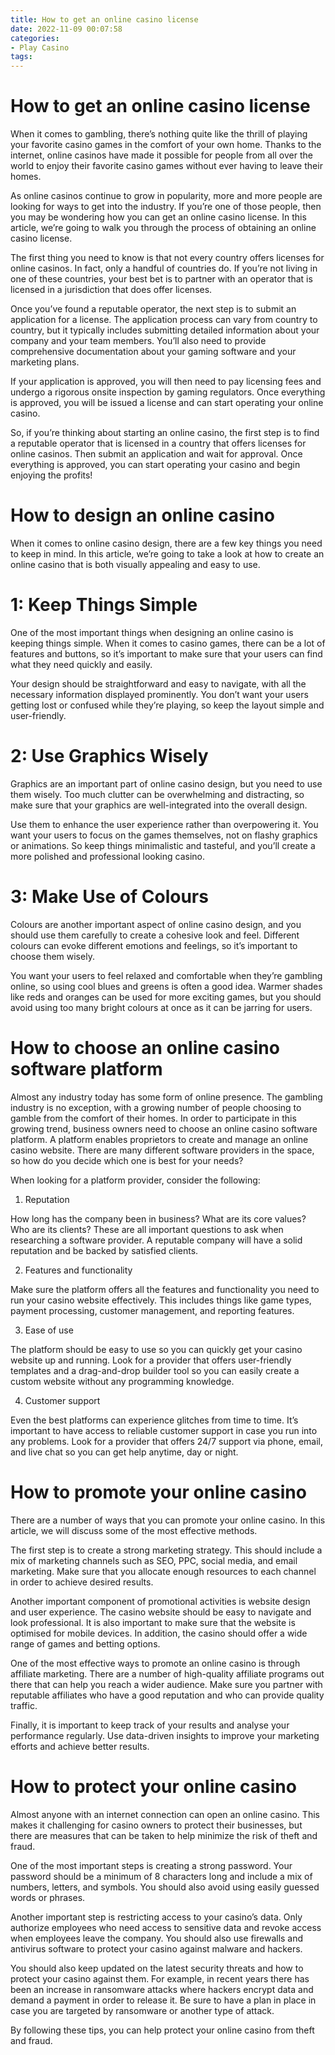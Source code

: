 ```yaml
---
title: How to get an online casino license
date: 2022-11-09 00:07:58
categories:
- Play Casino
tags:
---
```



#  How to get an online casino license

When it comes to gambling, there’s nothing quite like the thrill of playing your favorite casino games in the comfort of your own home. Thanks to the internet, online casinos have made it possible for people from all over the world to enjoy their favorite casino games without ever having to leave their homes.

As online casinos continue to grow in popularity, more and more people are looking for ways to get into the industry. If you’re one of those people, then you may be wondering how you can get an online casino license. In this article, we’re going to walk you through the process of obtaining an online casino license.

The first thing you need to know is that not every country offers licenses for online casinos. In fact, only a handful of countries do. If you’re not living in one of these countries, your best bet is to partner with an operator that is licensed in a jurisdiction that does offer licenses.

Once you’ve found a reputable operator, the next step is to submit an application for a license. The application process can vary from country to country, but it typically includes submitting detailed information about your company and your team members. You’ll also need to provide comprehensive documentation about your gaming software and your marketing plans.

If your application is approved, you will then need to pay licensing fees and undergo a rigorous onsite inspection by gaming regulators. Once everything is approved, you will be issued a license and can start operating your online casino.

So, if you’re thinking about starting an online casino, the first step is to find a reputable operator that is licensed in a country that offers licenses for online casinos. Then submit an application and wait for approval. Once everything is approved, you can start operating your casino and begin enjoying the profits!

#  How to design an online casino

When it comes to online casino design, there are a few key things you need to keep in mind. In this article, we’re going to take a look at how to create an online casino that is both visually appealing and easy to use.

# 1: Keep Things Simple

One of the most important things when designing an online casino is keeping things simple. When it comes to casino games, there can be a lot of features and buttons, so it’s important to make sure that your users can find what they need quickly and easily.

Your design should be straightforward and easy to navigate, with all the necessary information displayed prominently. You don’t want your users getting lost or confused while they’re playing, so keep the layout simple and user-friendly.

# 2: Use Graphics Wisely

Graphics are an important part of online casino design, but you need to use them wisely. Too much clutter can be overwhelming and distracting, so make sure that your graphics are well-integrated into the overall design.

Use them to enhance the user experience rather than overpowering it. You want your users to focus on the games themselves, not on flashy graphics or animations. So keep things minimalistic and tasteful, and you’ll create a more polished and professional looking casino.

# 3: Make Use of Colours

Colours are another important aspect of online casino design, and you should use them carefully to create a cohesive look and feel. Different colours can evoke different emotions and feelings, so it’s important to choose them wisely.

You want your users to feel relaxed and comfortable when they’re gambling online, so using cool blues and greens is often a good idea. Warmer shades like reds and oranges can be used for more exciting games, but you should avoid using too many bright colours at once as it can be jarring for users.

#  How to choose an online casino software platform

Almost any industry today has some form of online presence. The gambling industry is no exception, with a growing number of people choosing to gamble from the comfort of their homes. In order to participate in this growing trend, business owners need to choose an online casino software platform. A platform enables proprietors to create and manage an online casino website. There are many different software providers in the space, so how do you decide which one is best for your needs?

When looking for a platform provider, consider the following:

1) Reputation

How long has the company been in business? What are its core values? Who are its clients? These are all important questions to ask when researching a software provider. A reputable company will have a solid reputation and be backed by satisfied clients.

2) Features and functionality

Make sure the platform offers all the features and functionality you need to run your casino website effectively. This includes things like game types, payment processing, customer management, and reporting features.

3) Ease of use

The platform should be easy to use so you can quickly get your casino website up and running. Look for a provider that offers user-friendly templates and a drag-and-drop builder tool so you can easily create a custom website without any programming knowledge.

4) Customer support

Even the best platforms can experience glitches from time to time. It’s important to have access to reliable customer support in case you run into any problems. Look for a provider that offers 24/7 support via phone, email, and live chat so you can get help anytime, day or night.

#  How to promote your online casino

There are a number of ways that you can promote your online casino. In this article, we will discuss some of the most effective methods.

The first step is to create a strong marketing strategy. This should include a mix of marketing channels such as SEO, PPC, social media, and email marketing. Make sure that you allocate enough resources to each channel in order to achieve desired results.

Another important component of promotional activities is website design and user experience. The casino website should be easy to navigate and look professional. It is also important to make sure that the website is optimised for mobile devices. In addition, the casino should offer a wide range of games and betting options.

One of the most effective ways to promote an online casino is through affiliate marketing. There are a number of high-quality affiliate programs out there that can help you reach a wider audience. Make sure you partner with reputable affiliates who have a good reputation and who can provide quality traffic.

Finally, it is important to keep track of your results and analyse your performance regularly. Use data-driven insights to improve your marketing efforts and achieve better results.

#  How to protect your online casino

Almost anyone with an internet connection can open an online casino. This makes it challenging for casino owners to protect their businesses, but there are measures that can be taken to help minimize the risk of theft and fraud.

One of the most important steps is creating a strong password. Your password should be a minimum of 8 characters long and include a mix of numbers, letters, and symbols. You should also avoid using easily guessed words or phrases.

Another important step is restricting access to your casino’s data. Only authorize employees who need access to sensitive data and revoke access when employees leave the company. You should also use firewalls and antivirus software to protect your casino against malware and hackers.

You should also keep updated on the latest security threats and how to protect your casino against them. For example, in recent years there has been an increase in ransomware attacks where hackers encrypt data and demand a payment in order to release it. Be sure to have a plan in place in case you are targeted by ransomware or another type of attack.

By following these tips, you can help protect your online casino from theft and fraud.